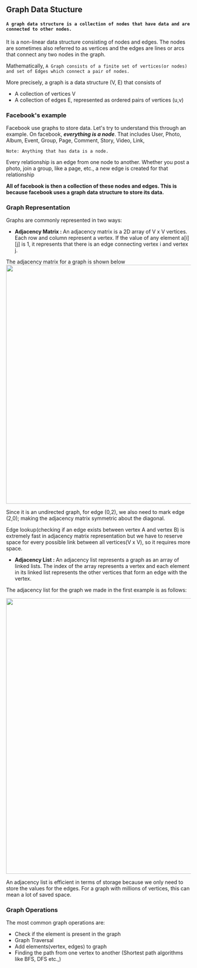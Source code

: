 ## Graph Data Stucture

#### `A graph data structure is a collection of nodes that have data and are connected to other nodes.`

It is a non-linear data structure consisting of nodes and edges. The nodes are sometimes also referred to as vertices and the edges are lines or arcs that connect any two nodes in the graph. 

Mathematically, `A Graph consists of a finite set of vertices(or nodes) and set of Edges which connect a pair of nodes.`

More precisely, a graph is a data structure (V, E) that consists of
* A collection of vertices V
* A collection of edges E, represented as ordered pairs of vertices (u,v)

### Facebook's example
Facebook use graphs to store data. Let's try to understand this through an example. On facebook, <b>*everything is a node*</b>. That includes User, Photo, Album, Event, Group, Page, Comment, Story, Video, Link, 

`Note: Anything that has data is a node.`

Every relationship is an edge from one node to another. Whether you post a photo, join a group, like a page, etc., a new edge is created for that relationship

<b>All of facebook is then a collection of these nodes and edges. This is because facebook uses a graph data structure to store its data. </b>

### Graph Representation 
Graphs are commonly represented in two ways:

* <b>Adjacency Matrix : </b> An adjacency matrix is a 2D array of V x V vertices. Each row and column represent a vertex. If the value of any element a[i][j] is 1, it represents that there is an edge connecting vertex i and vertex j.

The adjacency matrix for a graph is shown below
<img width="650px" src="https://cdn.programiz.com/sites/tutorial2program/files/adjacency-matrix_1.png" />

Since it is an undirected graph, for edge (0,2), we also need to mark edge (2,0); making the adjacency matrix symmetric about the diagonal.

Edge lookup(checking if an edge exists between vertex A and vertex B) is extremely fast in adjacency matrix representation but we have to reserve space for every possible link between all vertices(V x V), so it requires more space.

* <b>Adjacency List : </b> An adjacency list represents a graph as an array of linked lists. The index of the array represents a vertex and each element in its linked list represents the other vertices that form an edge with the vertex.

The adjacency list for the graph we made in the first example is as follows:

<img src="https://cdn.programiz.com/sites/tutorial2program/files/adjacency-list.png" width="750px" />

An adjacency list is efficient in terms of storage because we only need to store the values for the edges. For a graph with millions of vertices, this can mean a lot of saved space.

### Graph Operations
The most common graph operations are:

* Check if the element is present in the graph
* Graph Traversal
* Add elements(vertex, edges) to graph
* Finding the path from one vertex to another (Shortest path algorithms like BFS, DFS etc.,)
